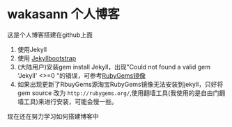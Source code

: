 # wakasann 个人博客

这是个人博客搭建在github上面

1. 使用Jekyll
2. 使用 [Jekyllbootstrap]( https://github.com/plusjade/jekyllbootstrap.com)
3. (大陆用户)安装gem install Jekyll，出现"Could not found a valid gem 'Jekyll' <>=0 "的错误，可参考[RubyGems镜像](http://ruby.taobao.org/)
4. 如果出现更新了RbuyGems源淘宝RubyGems镜像无法安装到jekyll，只好将gem source 改为 `http://rubygems.org/`,使用翻墙工具(我使用的是自由门翻墙工具)来进行安装，可能会慢一些。

现在还在努力学习如何搭建博客中
